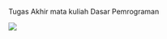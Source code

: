Tugas Akhir mata kuliah Dasar Pemrograman

<img src="https://github.com/Noblefel/InnOne-bookings-web-app/blob/main/Capture.PNG">